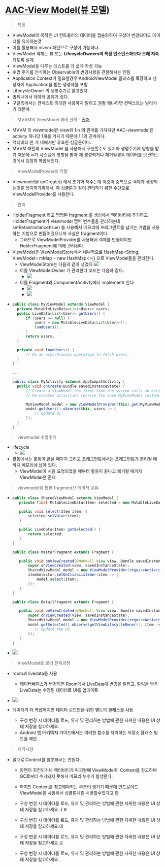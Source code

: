 [AAC-View Model(뷰 모델)](https://developer.android.com/topic/libraries/architecture/viewmodel?hl=ko#java)
===
> 특징
* ViewModel의 목적은 UI 컨트롤러의 데이터를 캡슐화하여 구성이 변경되어도 데이터를 유지하는것
* 이를 활용해서 mvvm 패턴으로 구성이 가능하다.
* ViewModel 객체는 뷰 또는 **LifecycleOwners의 특정 인스턴스화보다 오래 지속**되도록 설계
* ViewModel을 다루는 테스트를 더 쉽게 작성 가능
* 수명 주기를 인식하는 Observable의 변경사항을 관찰해서는 안됨
* Application Context가 필요할경우 AndroidViewModel 클래스를 확장하고 생성자에 Application을 받는 생성자를 포함
* LifecycleOwner 의 생명주기르 알고있다.
* 범위내에서 데이터 공유가 쉽다.
 * 구글측에서는 컨텍스트 최대한 사용하지 말라고 권함 왜냐하면 컨텍스트는 날라가기 떄문에
> MVVM의 ViewModel 과의 관계 - [출처](https://wooooooak.github.io/android/2019/05/07/aac_viewmodel/)
* MVVM 의 viewmodel은 view와 1:n 의 관계를 가지지만 AAC-viewmodel은 activity 하나당 1개를 가지기 때문에 1:1의 관계이다.
* 액티비티 한 개 내에서만 유효한 싱글톤이다.
* MVVM 패턴의 ViewModel 을 사용해서 구현할수도 있지마 생명주기에 영향을 받기 때문에 ui가 시스템에 영향을 받아 재 생성되거나 제거될경우 데이터를 보관하는것에서 굉장히 복잡해진다.
> ViewModelProvier의 역할
* Viewmodel을 onCreate() 에서 초기화 해주는데 이것이 중복으로 객체가 생성되는것을 방지하기위해서, 즉 싱글톤과 같이 관리하기 위한 수단으로 ViewModelProvider를 사용한다.
> 원리
* HolderFragment 라고 명명된 fragment 를 생성해서 엑티비티에 추가하고 HolderFragment가 viewmodel 맴버 변수들을 관리하는데 setRetainInstance(true) 를 사용해서 메모리에 프레그먼트를 남기는 기법을 사용하는 기법으로 만들어졌으니까 사실은 fragment이다.
  * 그러므로 ViewModelProvider를 사용해서 객체를 만들어야만 HolderFragment에 의해 관리된다.
* ViewModel은 ViewModelStore에서 내부적으로 HashMap<String, ViewModel> mMap = new HashMap<>() 으로 ViewModel들을 관리한다.
  * ViewModelStore는 다음과 같이 생겼다
  ![](img/viewModelStore.png)
  * 이를 ViewModelOwner 가 관리한다 코드는 다음과 같다.
    * ![](img/viewModelStoreOwner.png)
  * 이를 Fragment와 ComponentAcitivty에서 implementr 한다.
    * ![](img/ComponetActivityViewModelStore.png)
    * ![](img/fragmentViewModelStore.png)
* ```java 
  public class MyViewModel extends ViewModel {
    private MutableLiveData<List<User>> users;
    public LiveData<List<User>> getUsers() {
        if (users == null) {
            users = new MutableLiveData<List<User>>();
            loadUsers();
        }
        return users;
    }

    private void loadUsers() {
        // Do an asynchronous operation to fetch users.
    }
  }

  ...
  ..
  public class MyActivity extends AppCompatActivity {
    public void onCreate(Bundle savedInstanceState) {
        // Create a ViewModel the first time the system calls an activity's onCreate() method.
        // Re-created activities receive the same MyViewModel instance created by the first activity.

        MyViewModel model = new ViewModelProvider(this).get(MyViewModel.class);
        model.getUsers().observe(this, users -> {
            // update UI
        });
    }
  }

> viewmodel 수명주기
* lifecycle
  * ![](img/viewmodel_lifecycle_comparewith_activity.png)
* 활동에서는 활동이 끝날 때까지 그리고 프래그먼트에서는 프래그먼트가 분리될 때까지 메모리에 남아 있다.
  * ViewModel이 처음 요청되었을 때부터 활동이 끝나고 폐기될 때까지 ViewModel은 존재

> viewmodel을 통한 fragment간 데이터 공유
* ```java
  public class SharedViewModel extends ViewModel {
     private final MutableLiveData<Item> selected = new MutableLiveData<Item>();

     public void select(Item item) { 
         selected.setValue(item);
     }

     public LiveData<Item> getSelected() {
         return selected;
     }
  } 

  public class MasterFragment extends Fragment { 

     public void onViewCreated(@NonNull View view, Bundle savedInstanceState) {
         super.onViewCreated(view, savedInstanceState);
         SharedViewModel model = new ViewModelProvider(requireActivity()).get(SharedViewModel.class);
         itemSelector.setOnClickListener(item -> {
             model.select(item);
         });
     }
  }

  public class DetailFragment extends Fragment {

     public void onViewCreated(@NonNull View view, Bundle savedInstanceState) {
         super.onViewCreated(view, savedInstanceState);
         SharedViewModel model = new ViewModelProvider(requireActivity()).get(SharedViewModel.class);
         model.getSelected().observe(getViewLifecycleOwner(), item -> {
            // Update the UI.
         });
     }
  }
* ![](img/viewmodel_fragment.png)

> ViewModel로 로더 전체과정
* room과 livedata를 사용
  * 데이터베이스가 변경되면 Room에서 LiveData에 변경을 알리고, 알림을 받은 LiveData는 수정된 데이터로 UI를 업데이트
* ![](img/viewmodel_dataload.png)

* 데이터가 더 복잡해지면 데이터 로드만을 위한 별도의 클래스를 사용
  * 구성 변경 시 데이터를 로드, 유지 및 관리하는 방법에 관한 자세한 내용은 UI 상태 저장을 참고하세요.
  * Android 앱 아키텍처 가이드에서는 이러한 함수를 처리하는 저장소 클래스 빌드를 제안

> 제약사향
* 절대로 Context를 참조해서는 안된다.
  * 화면이 회전되거나 엑티비티가 파괴될때 ViewModel이 Context를 참고하며 GC로부터 수거되지 못해서 메모리 누수가 발생한다.
  * 하지만 Context를 참고해야되는 부분이 생기기 때문에 안드로이드 ViewModel을 사용해서 싱글톤처럼 사용할수있다고 함

  * 구성 변경 시 데이터를 로드, 유지 및 관리하는 방법에 관한 자세한 내용은 UI 상태 저장을 참고하세요.ㅓㄹ
  * 구성 변경 시 데이터를 로드, 유지 및 관리하는 방법에 관한 자세한 내용은 UI 상태 저장을 참고하세요.대
  * 구성 변경 시 데이터를 로드, 유지 및 관리하는 방법에 관한 자세한 내용은 UI 상태 저장을 참고하세요.로
  * 구성 변경 시 데이터를 로드, 유지 및 관리하는 방법에 관한 자세한 내용은 UI 상태 저장을 참고하세요. 
